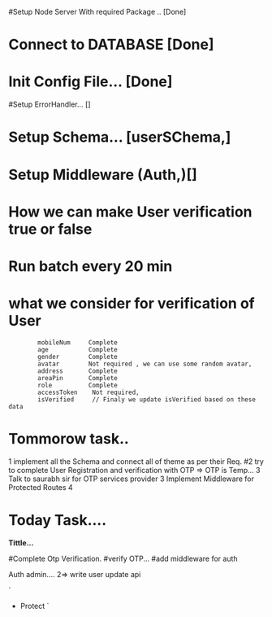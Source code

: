 #Setup Node Server With required Package .. [Done]

# Connect to DATABASE [Done]

# Init Config File... [Done]

#Setup ErrorHandler... []

# Setup Schema... [userSChema,]

# Setup Middleware (Auth,)[]

# How we can make User verification true or false

# Run batch every 20 min

# what we consider for verification of User

            mobileNum     Complete
            age           Complete
            gender        Complete
            avatar        Not required , we can use some random avatar,
            address       Complete
            areaPin       Complete
            role          Complete
            accessToken    Not required,
            isVerified     // Finaly we update isVerified based on these data

#

# Tommorow task..

1 implement all the Schema and connect all of theme as per their Req. #2 try to
complete User Registration and verification with OTP => OTP is Temp... 3 Talk to
saurabh sir for OTP services provider 3 Implement Middleware for Protected
Routes 4

# Today Task....

**Tittle...**

#Complete Otp Verification. #verify OTP... #add middleware for auth

<!--  -->

Auth admin.... 2=> write user update api

`

- Protect `
